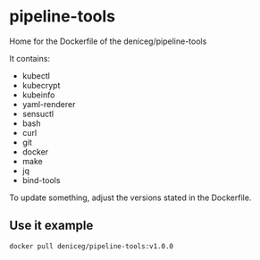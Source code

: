 # pipeline-tools

Home for the Dockerfile of the deniceg/pipeline-tools

It contains:
* kubectl
* kubecrypt
* kubeinfo
* yaml-renderer
* sensuctl
* bash
* curl
* git
* docker
* make
* jq
* bind-tools

To update something, adjust the versions stated in the Dockerfile.

## Use it example
```
docker pull deniceg/pipeline-tools:v1.0.0
```
